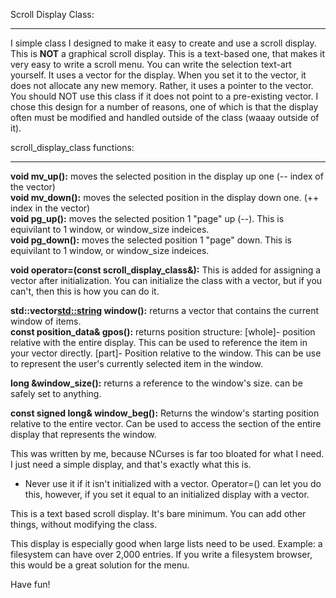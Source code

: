 Scroll Display Class:

---

I simple class I designed to make it easy to create and use a scroll display.  This is **NOT** a graphical scroll display.  This is a text-based one, that makes it very easy to write a scroll menu.  You can write the selection text-art yourself.  It uses a vector for the display.  When you set it to the vector, it does not allocate any new memory.  Rather, it uses a pointer to the vector.  You should NOT use this class if it does not point to a pre-existing vector.  I chose this design for a number of reasons, one of which is that the display often must be modified and handled outside of the class (waaay outside of it).

scroll_display_class functions:

---

**void mv_up():**  moves the selected position in the display up one (-- index of the vector)  
**void mv_down():**  moves the selected position in the display down one.  (++ index in the vector)  
**void pg_up():**  moves the selected position 1 "page" up (--).  This is equivilant to 1 window, or window_size indeices.  
**void pg_down():**  moves the selected position 1 "page" down.  This is equivilant to 1 window, or window_size indeices.  

**void operator=(const scroll_display_class&):**  This is added for assigning a vector after initialization.  You can initialize the class with a vector, but if you can't, then this is how you can do it.  

**std::vector<std::string> window():**  returns a vector that contains the current window of items.  
**const position_data& gpos():**  returns position structure:  [whole]-  position relative with the entire display.  This can be used to reference the item in your vector directly.  [part]-  Position relative to the window.  This can be use to represent the user's currently selected item in the window.  

**long &window_size():** returns a reference to the window's size.  can be safely set to anything.  

**const signed long& window_beg():**  Returns the window's starting position relative to the entire vector.  Can be used to access the section of the entire display that represents the window.  

This was written by me, because NCurses is far too bloated for what I need.  I just need a simple display, and that's exactly what this is.  

-  Never use it if it isn't initialized with a vector.  Operator=() can let you do this, however, if you set it equal to an initialized display with a vector.  

This is a text based scroll display.  It's bare minimum.  You can add other things, without modifying the class.  

This display is especially good when large lists need to be used.  Example: a filesystem can have over 2,000 entries.  If you write a filesystem browser, this would be a great solution for the menu.  

Have fun!
